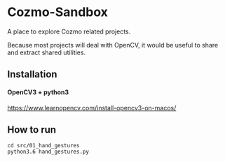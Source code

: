 # Cozmo-Sandbox

A place to explore Cozmo related projects.

Because most projects will deal with OpenCV, it would be useful to share and extract shared utilities.

## Installation
#### OpenCV3 + python3
https://www.learnopencv.com/install-opencv3-on-macos/

## How to run

```
cd src/01_hand_gestures
python3.6 hand_gestures.py
```
